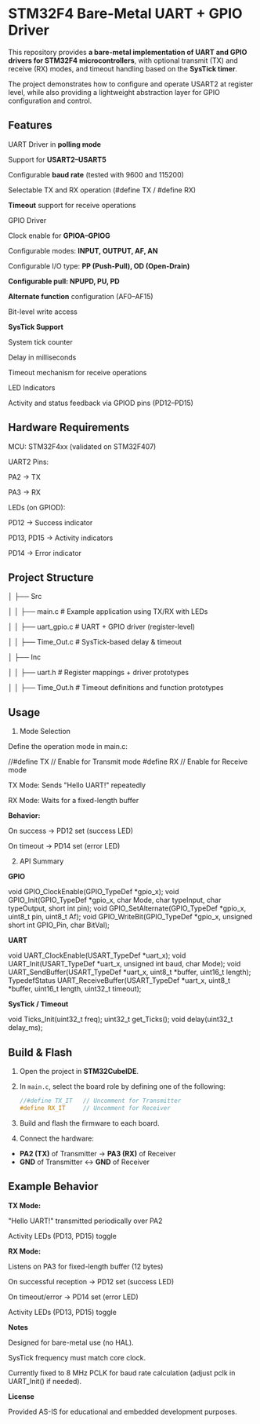 # STM32F4 Bare-Metal UART + GPIO Driver

This repository provides **a bare-metal implementation of UART and GPIO drivers for STM32F4 microcontrollers**, with optional transmit (TX) and receive (RX) modes, and timeout handling based on the **SysTick timer**.

The project demonstrates how to configure and operate USART2 at register level, while also providing a lightweight abstraction layer for GPIO configuration and control.

## Features

UART Driver in **polling mode**

Support for **USART2–USART5**

Configurable **baud rate** (tested with 9600 and 115200)

Selectable TX and RX operation (#define TX / #define RX)

**Timeout** support for receive operations

GPIO Driver

Clock enable for **GPIOA–GPIOG**

Configurable modes: **INPUT, OUTPUT, AF, AN**

Configurable I/O type: **PP (Push-Pull), OD (Open-Drain)**

**Configurable pull: NPUPD, PU, PD**

**Alternate function** configuration (AF0–AF15)

Bit-level write access

**SysTick Support**

System tick counter

Delay in milliseconds

Timeout mechanism for receive operations

LED Indicators

Activity and status feedback via GPIOD pins (PD12–PD15)

## Hardware Requirements


MCU: STM32F4xx (validated on STM32F407)

UART2 Pins:

PA2 → TX

PA3 → RX

LEDs (on GPIOD):

PD12 → Success indicator

PD13, PD15 → Activity indicators

PD14 → Error indicator

## Project Structure
│   ├── Src

│   │   ├── main.c          # Example application using TX/RX with LEDs

│   │   ├── uart_gpio.c     # UART + GPIO driver (register-level)

│   │   ├── Time_Out.c      # SysTick-based delay & timeout

│   ├── Inc

│   │   ├── uart.h          # Register mappings + driver prototypes

│   │   ├── Time_Out.h      # Timeout definitions and function prototypes


## Usage
1. Mode Selection

Define the operation mode in main.c:

//#define TX   // Enable for Transmit mode
#define RX    // Enable for Receive mode


TX Mode: Sends "Hello UART!" repeatedly

RX Mode: Waits for a fixed-length buffer

**Behavior:**

On success → PD12 set (success LED)

On timeout → PD14 set (error LED)

2. API Summary
   
**GPIO**

void GPIO_ClockEnable(GPIO_TypeDef *gpio_x);
void GPIO_Init(GPIO_TypeDef *gpio_x, char Mode, char typeInput, char typeOutput, short int pin);
void GPIO_SetAlternate(GPIO_TypeDef *gpio_x, uint8_t pin, uint8_t Af);
void GPIO_WriteBit(GPIO_TypeDef *gpio_x, unsigned short int GPIO_Pin, char BitVal);

**UART**

void UART_ClockEnable(USART_TypeDef *uart_x);
void UART_Init(USART_TypeDef *uart_x, unsigned int baud, char Mode);
void UART_SendBuffer(USART_TypeDef *uart_x, uint8_t *buffer, uint16_t length);
TypedefStatus UART_ReceiveBuffer(USART_TypeDef *uart_x, uint8_t *buffer, uint16_t length, uint32_t timeout);

**SysTick / Timeout**

void Ticks_Init(uint32_t freq);
uint32_t get_Ticks();
void delay(uint32_t delay_ms);

## Build & Flash

1. Open the project in **STM32CubeIDE**.  

2. In `main.c`, select the board role by defining one of the following:  
   ```c
   //#define TX_IT   // Uncomment for Transmitter
   #define RX_IT     // Uncomment for Receiver
3. Build and flash the firmware to each board.

4. Connect the hardware:

- **PA2 (TX)** of Transmitter → **PA3 (RX)** of Receiver
- **GND** of Transmitter ↔ **GND** of Receiver

## Example Behavior

**TX Mode:**

"Hello UART!" transmitted periodically over PA2

Activity LEDs (PD13, PD15) toggle

**RX Mode:**

Listens on PA3 for fixed-length buffer (12 bytes)

On successful reception → PD12 set (success LED)

On timeout/error → PD14 set (error LED)

Activity LEDs (PD13, PD15) toggle

**Notes**

Designed for bare-metal use (no HAL).

SysTick frequency must match core clock.

Currently fixed to 8 MHz PCLK for baud rate calculation
(adjust pclk in UART_Init() if needed).

**License**

Provided AS-IS for educational and embedded development purposes.



